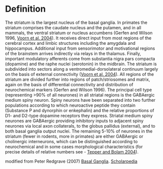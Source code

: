 Definition
==========
The striatum is the largest nucleus of the basal ganglia. In primates the striatum comprises the caudate nucleus and the putamen, and in all mammals, the ventral striatum or nucleus accumbens (Gerfen and Wilson 1996, [Voorn et al. 2004](https://www.ncbi.nlm.nih.gov/pubmed/15271494)). It receives direct input from most regions of the cerebral cortex and limbic structures including the amygdala and hippocampus. Additional input from sensorimotor and motivational regions of the brainstem arrives indirectly via relays in the thalamus. Finally, important modulatory afferents come from substantia nigra pars compacta (dopamine) and the raphe nuclei (serotonin) in the midbrain. The striatum is subdivided into sectors along a ventromedial-dorsolateral continuum largely on the basis of external connectivity ([Voorn et al. 2004](https://www.ncbi.nlm.nih.gov/pubmed/15271494)). All regions of the striatum are divided further into regions of patch/striosomes and matrix, again on the basis of differential connectivity and distribution of neurochemical markers (Gerfen and Wilson 1996). The principal cell type (representing >90% of all neurones) in all striatal regions is the GABAergic medium spiny neuron. Spiny neurons have been separated into two further populations according to which neuroactive peptide they contain (Substance P and dynorphin or enkephalin) and the relative proportions of D1- and D2-type dopamine receptors they express. Striatal medium spiny neurones are GABAergic providing inhibitory inputs to adjacent spiny neurones via local axon collaterals, to the globus pallidus (external), and to both basal ganglia output nuclei. The remaining 5-10% of neurones in the striatum (fewer in rodents, more in primates) are either GABAergic or cholinergic interneurons, which can be distinguished according to neurochemical and in some cases morphological characteristics (for precise details of relative numbers see - [Tepper and Bolam 2004](https://www.ncbi.nlm.nih.gov/pubmed/15582369)).

modified from Peter Redgrave (2007) [Basal Ganglia](http://www.scholarpedia.org/article/Basal_ganglia). [Scholarpedia](http://www.scholarpedia.org/Scholarpedia)
